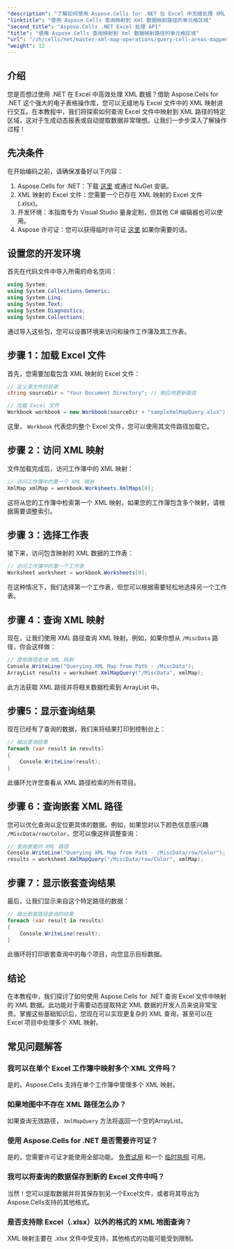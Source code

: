 ```yaml
---
"description": "了解如何使用 Aspose.Cells for .NET 在 Excel 中无缝处理 XML 数据。本教程将指导您完成查询映射到 XML 路径的单元格区域的过程，让您能够自动提取数据并轻松创建动态报表。"
"linktitle": "使用 Aspose.Cells 查询映射到 Xml 数据映射路径的单元格区域"
"second_title": "Aspose.Cells .NET Excel 处理 API"
"title": "使用 Aspose.Cells 查询映射到 Xml 数据映射路径的单元格区域"
"url": "/zh/cells/net/master-xml-map-operations/query-cell-areas-mapped-to-xml-data-map-path/"
"weight": 12
---
```


## 介绍

您是否想过使用 .NET 在 Excel 中高效处理 XML 数据？借助 Aspose.Cells for .NET 这个强大的电子表格操作库，您可以无缝地与 Excel 文件中的 XML 映射进行交互。在本教程中，我们将探索如何查询 Excel 文件中映射到 XML 路径的特定区域，这对于生成动态报表或自动提取数据非常理想。让我们一步步深入了解操作过程！

## 先决条件

在开始编码之前，请确保准备好以下内容：

1. Aspose.Cells for .NET：下载 [这里](https://releases.aspose.com/cells/net/) 或通过 NuGet 安装。
2. XML 映射的 Excel 文件：您需要一个已存在 XML 映射的 Excel 文件 (.xlsx)。
3. 开发环境：本指南专为 Visual Studio 量身定制，但其他 C# 编辑器也可以使用。
4. Aspose 许可证：您可以获得临时许可证 [这里](https://purchase.aspose.com/temporary-license/) 如果你需要的话。

## 设置您的开发环境

首先在代码文件中导入所需的命名空间：

```csharp
using System;
using System.Collections.Generic;
using System.Linq;
using System.Text;
using System.Diagnostics;
using System.Collections;
```

通过导入这些包，您可以设置环境来访问和操作工作簿及其工作表。

## 步骤 1：加载 Excel 文件

首先，您需要加载包含 XML 映射的 Excel 文件：

```csharp
// 定义源文件的目录
string sourceDir = "Your Document Directory"; // 相应地更新路径

// 加载 Excel 文件
Workbook workbook = new Workbook(sourceDir + "sampleXmlMapQuery.xlsx");
```

这里， `Workbook` 代表您的整个 Excel 文件，您可以使用其文件路径加载它。

## 步骤 2：访问 XML 映射

文件加载完成后，访问工作簿中的 XML 映射：

```csharp
// 访问工作簿中的第一个 XML 映射
XmlMap xmlMap = workbook.Worksheets.XmlMaps[0];
```

这将从您的工作簿中检索第一个 XML 映射。如果您的工作簿包含多个映射，请根据需要调整索引。

## 步骤 3：选择工作表

接下来，访问包含映射的 XML 数据的工作表：

```csharp
// 访问工作簿中的第一个工作表
Worksheet worksheet = workbook.Worksheets[0];
```

在这种情况下，我们选择第一个工作表，但您可以根据需要轻松地选择另一个工作表。

## 步骤 4：查询 XML 映射

现在，让我们使用 XML 路径查询 XML 映射。例如，如果你想从 `/MiscData` 路径，你会这样做：

```csharp
// 使用路径查询 XML 映射
Console.WriteLine("Querying XML Map from Path - /MiscData");
ArrayList results = worksheet.XmlMapQuery("/MiscData", xmlMap);
```

此方法获取 XML 路径并将相关数据检索到 ArrayList 中。

## 步骤5：显示查询结果

现在已经有了查询的数据，我们来将结果打印到控制台上：

```csharp
// 输出查询结果
foreach (var result in results)
{
    Console.WriteLine(result);
}
```

此循环允许您查看从 XML 路径检索的所有项目。

## 步骤 6：查询嵌套 XML 路径

您可以优化查询以定位更具体的数据。例如，如果您对以下颜色信息感兴趣 `/MiscData/row/Color`，您可以像这样调整查询：

```csharp
// 查询嵌套的 XML 路径
Console.WriteLine("Querying XML Map from Path - /MiscData/row/Color");
results = worksheet.XmlMapQuery("/MiscData/row/Color", xmlMap);
```

## 步骤 7：显示嵌套查询结果

最后，让我们显示来自这个特定路径的数据：

```csharp
// 输出嵌套路径查询的结果
foreach (var result in results)
{
    Console.WriteLine(result);
}
```

此循环将打印嵌套查询中的每个项目，向您显示目标数据。

## 结论

在本教程中，我们探讨了如何使用 Aspose.Cells for .NET 查询 Excel 文件中映射的 XML 数据。此功能对于需要动态提取特定 XML 数据的开发人员来说非常宝贵。掌握这些基础知识后，您现在可以实现更复杂的 XML 查询，甚至可以在 Excel 项目中处理多个 XML 映射。 

## 常见问题解答

### 我可以在单个 Excel 工作簿中映射多个 XML 文件吗？  
是的，Aspose.Cells 支持在单个工作簿中管理多个 XML 映射。

### 如果地图中不存在 XML 路径怎么办？  
如果查询无效路径， `XmlMapQuery` 方法将返回一个空的ArrayList。

### 使用 Aspose.Cells for .NET 是否需要许可证？  
是的，您需要许可证才能使用全部功能。 [免费试用](https://releases.aspose.com/) 和一个 [临时执照](https://purchase.aspose.com/temporary-license/) 可用。

### 我可以将查询的数据保存到新的 Excel 文件中吗？  
当然！您可以提取数据并将其保存到另一个Excel文件，或者将其导出为Aspose.Cells支持的其他格式。

### 是否支持除 Excel（.xlsx）以外的格式的 XML 地图查询？  
XML 映射主要在 .xlsx 文件中受支持，其他格式的功能可能受到限制。